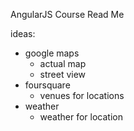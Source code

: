 AngularJS Course Read Me

ideas:
- google maps
	- actual map
 	- street view
- foursquare 
	- venues for locations
- weather
	- weather for location